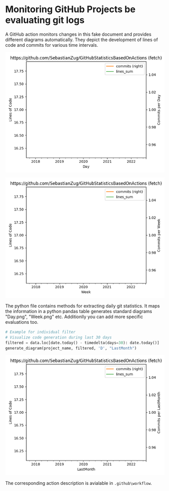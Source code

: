 # Monitoring GitHub Projects be evaluating git logs

A GitHub action monitors changes in this fake document and provides different diagrams automatically. They depict the development of lines of code and commits for various time intervals.

![Alt text](/statistics/Day.png?raw=true "Daily Changes")

![Alt text](/statistics/Week.png?raw=true "Weekly Changes")

The python file contains methods for extracting daily git statistics. It maps the information in a python pandas table generates standard diagrams "Day.png", "Week.png" etc. Additionlly you can add more specific evaluations too. 

```python
# Example for individual filter
# Visualize code generation during last 30 days
filtered = data.loc[date.today() - timedelta(days=30): date.today()]
generate_diagram(project_name, filtered, 'D', "LastMonth")
```
![Alt text](/statistics/LastMonth.png?raw=true "Last 30 days")

The corresponding action description is avialable in `.github\workflow`.
